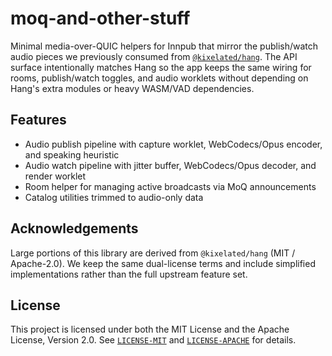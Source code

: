 # moq-and-other-stuff

Minimal media-over-QUIC helpers for Innpub that mirror the publish/watch audio pieces we previously consumed from [`@kixelated/hang`](https://github.com/kixelated/moq/tree/main/js/hang). The API surface intentionally matches Hang so the app keeps the same wiring for rooms, publish/watch toggles, and audio worklets without depending on Hang's extra modules or heavy WASM/VAD dependencies.

## Features
- Audio publish pipeline with capture worklet, WebCodecs/Opus encoder, and speaking heuristic
- Audio watch pipeline with jitter buffer, WebCodecs/Opus decoder, and render worklet
- Room helper for managing active broadcasts via MoQ announcements
- Catalog utilities trimmed to audio-only data

## Acknowledgements
Large portions of this library are derived from `@kixelated/hang` (MIT / Apache-2.0). We keep the same dual-license terms and include simplified implementations rather than the full upstream feature set.

## License
This project is licensed under both the MIT License and the Apache License, Version 2.0. See [`LICENSE-MIT`](./LICENSE-MIT) and [`LICENSE-APACHE`](./LICENSE-APACHE) for details.
